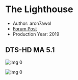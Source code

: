 # The Lighthouse

* Author: aron7awol
* [Forum Post](https://www.avsforum.com/threads/bass-eq-for-filtered-movies.2995212/post-59099172)
* Production Year: 2019

## DTS-HD MA 5.1

![img 0](https://i.imgur.com/OC2YwyQ.jpg)

![img 0](https://i.imgur.com/fnt7D4b.png)

